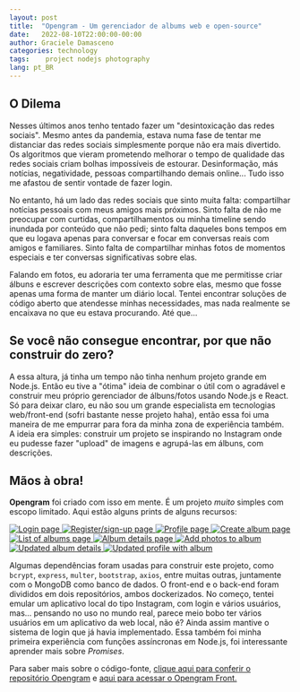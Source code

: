 ```yaml
---
layout: post
title:  "Opengram - Um gerenciador de albums web e open-source"
date:   2022-08-10T22:00:00-00:00
author: Graciele Damasceno
categories: technology
tags:    project nodejs photography
lang: pt_BR
---
```


## O Dilema

Nesses últimos anos tenho tentado fazer um "desintoxicação das redes sociais". Mesmo antes da pandemia, estava numa fase de tentar me distanciar das redes sociais simplesmente porque não era mais divertido. Os algoritmos que vieram prometendo melhorar o tempo de qualidade das redes sociais criam bolhas impossíveis de estourar. Desinformação, más notícias, negatividade, pessoas compartilhando demais online... Tudo isso me afastou de sentir vontade de fazer login.

No entanto, há um lado das redes sociais que sinto muita falta: compartilhar notícias pessoais com meus amigos mais próximos. Sinto falta de não me preocupar com curtidas, compartilhamentos ou minha timeline sendo inundada por conteúdo que não pedi; sinto falta daqueles bons tempos em que eu logava apenas para conversar e focar em conversas reais com amigos e familiares. Sinto falta de compartilhar minhas fotos de momentos especiais e ter conversas significativas sobre elas.

Falando em fotos, eu adoraria ter uma ferramenta que me permitisse criar álbuns e escrever descrições com contexto sobre elas, mesmo que fosse apenas uma forma de manter um diário local. Tentei encontrar soluções de código aberto que atendesse minhas necessidades, mas nada realmente se encaixava no que eu estava procurando. Até que...

## Se você não consegue encontrar, por que não construir do zero?

A essa altura, já tinha um tempo não tinha nenhum projeto grande em Node.js. Então eu tive a "ótima" ideia de combinar o útil com o agradável e construir meu próprio gerenciador de álbuns/fotos usando Node.js e React. Só para deixar claro, eu não sou um grande especialista em tecnologias web/front-end (sofri bastante nesse projeto haha), então essa foi uma maneira de me empurrar para fora da minha zona de experiência também. A ideia era simples: construir um projeto se inspirando no Instagram onde eu pudesse fazer "upload" de imagens e agrupá-las em álbuns, com descrições.

## Mãos à obra!

**Opengram** foi criado com isso em mente. É um projeto *muito* simples com escopo limitado. Aqui estão alguns prints de alguns recursos:

<a href="/dev-on-track/assets/posts/2022-08-10/1.png" data-lightbox="opengram" data-title="Login page">
  <img src="/dev-on-track/assets/posts/2022-08-10/1.png" title="Login page">
</a>

<a href="/dev-on-track/assets/posts/2022-08-10/2.png" data-lightbox="opengram" data-title="Register/sign-up page">
  <img src="/dev-on-track/assets/posts/2022-08-10/2.png" title="Register/sign-up page">
</a>

<a href="/dev-on-track/assets/posts/2022-08-10/3.png" data-lightbox="opengram" data-title="Profile page">
  <img src="/dev-on-track/assets/posts/2022-08-10/3.png" title="Profile page">
</a>

<a href="/dev-on-track/assets/posts/2022-08-10/5.png" data-lightbox="opengram" data-title="Create album page">
  <img src="/dev-on-track/assets/posts/2022-08-10/5.png" title="Create album page">
</a>

<a href="/dev-on-track/assets/posts/2022-08-10/6.png" data-lightbox="opengram" data-title="List of albums page">
  <img src="/dev-on-track/assets/posts/2022-08-10/6.png" title="List of albums page">
</a>

<a href="/dev-on-track/assets/posts/2022-08-10/7.png" data-lightbox="opengram" data-title="Album details page">
  <img src="/dev-on-track/assets/posts/2022-08-10/7.png" title="Album details page">
</a>

<a href="/dev-on-track/assets/posts/2022-08-10/8.png" data-lightbox="opengram" data-title="Add photos to album">
  <img src="/dev-on-track/assets/posts/2022-08-10/8.png" title="Add photos to album">
</a>

<a href="/dev-on-track/assets/posts/2022-08-10/9.png" data-lightbox="opengram" data-title="Updated album details">
  <img src="/dev-on-track/assets/posts/2022-08-10/9.png" title="Updated album details">
</a>

<a href="/dev-on-track/assets/posts/2022-08-10/10.png" data-lightbox="opengram" data-title="Updated profile with album">
  <img src="/dev-on-track/assets/posts/2022-08-10/10.png" title="Updated profile with album">
</a>

Algumas dependências foram usadas para construir este projeto, como `bcrypt`, `express`, `multer`, `bootstrap`, `axios`, entre muitas outras, juntamente com o MongoDB como banco de dados. O front-end e o back-end foram divididos em dois repositórios, ambos dockerizados. No começo, tentei emular um aplicativo local do tipo Instagram, com login e vários usuários, mas... pensando no uso no mundo real, parece meio bobo ter vários usuários em um aplicativo da web local, não é? Ainda assim mantive o sistema de login que já havia implementado. Essa também foi minha primeira experiência com funções assíncronas em Node.js, foi interessante aprender mais sobre *Promises*. 

Para saber mais sobre o código-fonte, [clique aqui para conferir o repositório Opengram](https://github.com/GracieleDamasceno/opengram) e [aqui para acessar o Opengram Front.](https://github.com/GracieleDamasceno/opengram-front)
